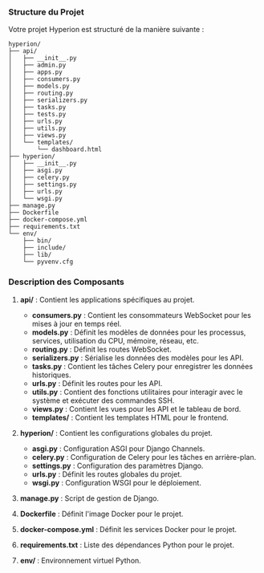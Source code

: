 ### Structure du Projet

Votre projet Hyperion est structuré de la manière suivante :

```
hyperion/
├── api/
│   ├── __init__.py
│   ├── admin.py
│   ├── apps.py
│   ├── consumers.py
│   ├── models.py
│   ├── routing.py
│   ├── serializers.py
│   ├── tasks.py
│   ├── tests.py
│   ├── urls.py
│   ├── utils.py
│   ├── views.py
│   └── templates/
│       └── dashboard.html
├── hyperion/
│   ├── __init__.py
│   ├── asgi.py
│   ├── celery.py
│   ├── settings.py
│   ├── urls.py
│   └── wsgi.py
├── manage.py
├── Dockerfile
├── docker-compose.yml
├── requirements.txt
└── env/
    ├── bin/
    ├── include/
    ├── lib/
    └── pyvenv.cfg
```

### Description des Composants

1. **api/** : Contient les applications spécifiques au projet.
   - **consumers.py** : Contient les consommateurs WebSocket pour les mises à jour en temps réel.
   - **models.py** : Définit les modèles de données pour les processus, services, utilisation du CPU, mémoire, réseau, etc.
   - **routing.py** : Définit les routes WebSocket.
   - **serializers.py** : Sérialise les données des modèles pour les API.
   - **tasks.py** : Contient les tâches Celery pour enregistrer les données historiques.
   - **urls.py** : Définit les routes pour les API.
   - **utils.py** : Contient des fonctions utilitaires pour interagir avec le système et exécuter des commandes SSH.
   - **views.py** : Contient les vues pour les API et le tableau de bord.
   - **templates/** : Contient les templates HTML pour le frontend.

2. **hyperion/** : Contient les configurations globales du projet.
   - **asgi.py** : Configuration ASGI pour Django Channels.
   - **celery.py** : Configuration de Celery pour les tâches en arrière-plan.
   - **settings.py** : Configuration des paramètres Django.
   - **urls.py** : Définit les routes globales du projet.
   - **wsgi.py** : Configuration WSGI pour le déploiement.

3. **manage.py** : Script de gestion de Django.

4. **Dockerfile** : Définit l'image Docker pour le projet.

5. **docker-compose.yml** : Définit les services Docker pour le projet.

6. **requirements.txt** : Liste des dépendances Python pour le projet.

7. **env/** : Environnement virtuel Python.